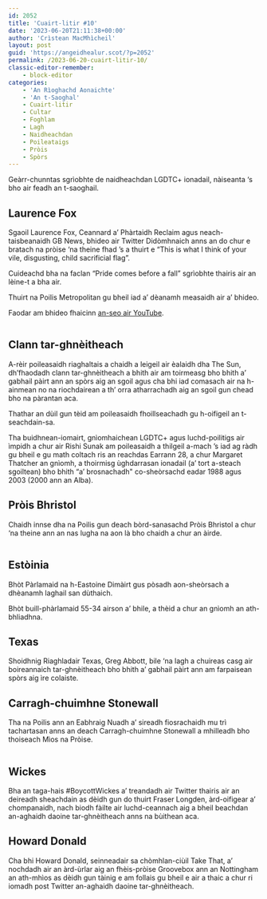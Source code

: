 ```yaml
---
id: 2052
title: 'Cuairt-litir #10'
date: '2023-06-20T21:11:38+00:00'
author: 'Crìstean MacMhìcheil'
layout: post
guid: 'https://angeidhealur.scot/?p=2052'
permalink: /2023-06-20-cuairt-litir-10/
classic-editor-remember:
    - block-editor
categories:
    - 'An Rìoghachd Aonaichte'
    - 'An t-Saoghal'
    - Cuairt-litir
    - Cultar
    - Foghlam
    - Lagh
    - Naidheachdan
    - Poileataigs
    - Pròis
    - Spòrs
---
```


<!-- wp:paragraph -->
<p>Geàrr-chunntas sgrìobhte de naidheachdan LGDTC+ ionadail, nàiseanta ‘s bho air feadh an t-saoghail.</p>
<!-- /wp:paragraph -->

<!-- wp:heading -->
<h2 class="wp-block-heading">Laurence Fox</h2>
<!-- /wp:heading -->

<!-- wp:paragraph -->
<p>Sgaoil Laurence Fox, Ceannard a’ Phàrtaidh Reclaim agus neach-taisbeanaidh GB News, bhideo air Twitter Didòmhnaich anns an do chur e bratach na pròise ‘na theine fhad ’s a thuirt e “This is what I think of your vile, disgusting, child sacrificial flag”.</p>
<!-- /wp:paragraph -->

<!-- wp:paragraph -->
<p>Cuideachd bha na faclan “Pride comes before a fall” sgrìobhte thairis air an lèine-t a bha air.</p>
<!-- /wp:paragraph -->

<!-- wp:paragraph -->
<p>Thuirt na Poilis Metropolitan gu bheil iad a’ dèanamh measaidh air a’ bhideo.</p>
<!-- /wp:paragraph -->

<!-- wp:paragraph -->
<p>Faodar am bhideo fhaicinn <a href="https://youtube.com/shorts/lP_9pKBUIk8">an-seo air YouTube</a>.</p>
<!-- /wp:paragraph -->

<!-- wp:image {"align":"center","id":2057} -->
<figure class="wp-block-image aligncenter"><img src="https://angeidhealur.scot/wp-content/uploads/2023/06/Laurence-Fox-burns-pride-flag.jpeg" alt="" class="wp-image-2057"/></figure>
<!-- /wp:image -->

<!-- wp:heading -->
<h2 class="wp-block-heading">Clann tar-ghnèitheach</h2>
<!-- /wp:heading -->

<!-- wp:paragraph -->
<p>A-rèir poileasaidh riaghaltais a chaidh a leigeil air èalaidh dha The Sun, dh’fhaodadh clann tar-ghnèitheach a bhith air am toirmeasg bho bhith a’ gabhail pàirt ann an spòrs aig an sgoil agus cha bhi iad comasach air na h-ainmean no na riochdairean a th’ orra atharrachadh aig an sgoil gun chead bho na pàrantan aca.</p>
<!-- /wp:paragraph -->

<!-- wp:paragraph -->
<p>Thathar an dùil gun tèid am poileasaidh fhoillseachadh gu h-oifigeil an t-seachdain-sa.</p>
<!-- /wp:paragraph -->

<!-- wp:paragraph -->
<p>Tha buidhnean-iomairt, gnìomhaichean LGDTC+ agus luchd-poilitigs air ìmpidh a chur air Rishi Sunak am poileasaidh a thilgeil a-mach ’s iad ag ràdh gu bheil e gu math coltach ris an reachdas Earrann 28, a chur Margaret Thatcher an gnìomh, a thoirmisg ùghdarrasan ionadail (a’ tort a-steach sgoiltean) bho bhith “a’ brosnachadh" co-sheòrsachd eadar 1988 agus 2003 (2000 ann an Alba).</p>
<!-- /wp:paragraph -->

<!-- wp:heading -->
<h2 class="wp-block-heading">Pròis Bhristol</h2>
<!-- /wp:heading -->

<!-- wp:paragraph -->
<p>Chaidh innse dha na Poilis gun deach bòrd-sanasachd Pròis Bhristol a chur ‘na theine ann an nas lugha na aon là bho chaidh a chur an àirde.</p>
<!-- /wp:paragraph -->

<!-- wp:image {"align":"center","id":2054} -->
<figure class="wp-block-image aligncenter"><img src="https://angeidhealur.scot/wp-content/uploads/2023/06/Pride-Bristol-billboard.jpg" alt="" class="wp-image-2054"/></figure>
<!-- /wp:image -->

<!-- wp:heading -->
<h2 class="wp-block-heading">Estòinia</h2>
<!-- /wp:heading -->

<!-- wp:paragraph -->
<p>Bhòt Pàrlamaid na h-Eastoine Dimàirt gus pòsadh aon-sheòrsach a dhèanamh laghail san dùthaich.</p>
<!-- /wp:paragraph -->

<!-- wp:paragraph -->
<p>Bhòt buill-phàrlamaid 55-34 airson a’ bhile, a thèid a chur an gnìomh an ath-bhliadhna.</p>
<!-- /wp:paragraph -->

<!-- wp:heading -->
<h2 class="wp-block-heading">Texas</h2>
<!-- /wp:heading -->

<!-- wp:paragraph -->
<p>Shoidhnig Riaghladair Texas, Greg Abbott, bile ‘na lagh a chuireas casg air boireannaich tar-ghnèitheach bho bhith a’ gabhail pàirt ann am farpaisean spòrs aig ìre colaiste.</p>
<!-- /wp:paragraph -->

<!-- wp:heading -->
<h2 class="wp-block-heading">Carragh-chuimhne Stonewall</h2>
<!-- /wp:heading -->

<!-- wp:paragraph -->
<p>Tha na Poilis ann an Eabhraig Nuadh a’ sireadh fiosrachaidh mu trì tachartasan anns an deach Carragh-chuimhne Stonewall a mhilleadh bho thoiseach Mìos na Pròise.<span class="Apple-converted-space">&nbsp;</span></p>
<!-- /wp:paragraph -->

<!-- wp:image {"align":"center","id":2055} -->
<figure class="wp-block-image aligncenter"><img src="https://angeidhealur.scot/wp-content/uploads/2023/06/FyR0PP3XsAAVbRN.jpeg" alt="" class="wp-image-2055"/></figure>
<!-- /wp:image -->

<!-- wp:heading -->
<h2 class="wp-block-heading">Wickes</h2>
<!-- /wp:heading -->

<!-- wp:paragraph -->
<p>Bha an taga-hais #BoycottWickes a’ treandadh air Twitter thairis air an deireadh sheachdain as dèidh gun do thuirt Fraser Longden, àrd-oifigear a’ chompanaidh, nach biodh fàilte air luchd-ceannach aig a bheil beachdan an-aghaidh daoine tar-ghnèitheach anns na bùithean aca.</p>
<!-- /wp:paragraph -->

<!-- wp:heading -->
<h2 class="wp-block-heading">Howard Donald</h2>
<!-- /wp:heading -->

<!-- wp:paragraph -->
<p>Cha bhi Howard Donald, seinneadair sa chòmhlan-ciùil Take That, a’ nochdadh air an àrd-ùrlar aig an fhèis-pròise Groovebox ann an Nottingham an ath-mhìos as dèidh gun tàinig e am follais gu bheil e air a thaic a chur ri iomadh post Twitter an-aghaidh daoine tar-ghnèitheach.</p>
<!-- /wp:paragraph -->